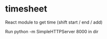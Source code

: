 # timesheet

React module to get time (shift start / end / add)

Run python -m SimpleHTTPServer 8000 in dir
